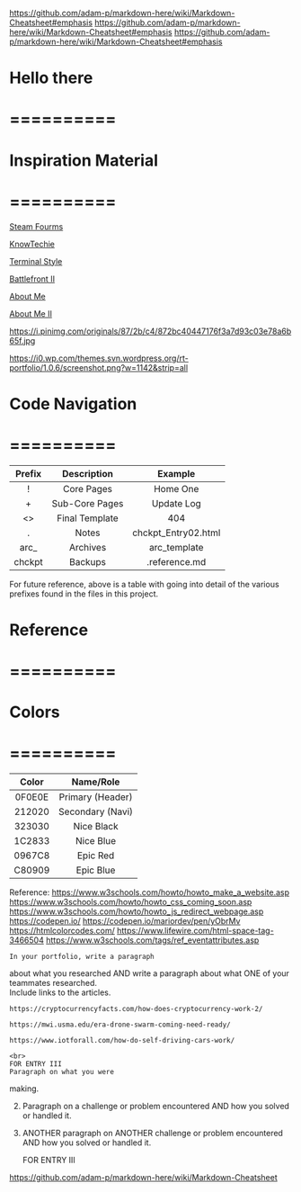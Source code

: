 <https://github.com/adam-p/markdown-here/wiki/Markdown-Cheatsheet#emphasis>
<https://github.com/adam-p/markdown-here/wiki/Markdown-Cheatsheet#emphasis>
<https://github.com/adam-p/markdown-here/wiki/Markdown-Cheatsheet#emphasis>

# Hello there

# ==========

# Inspiration Material

# ==========

[Steam Fourms](https://steamcommunity.com/app/440/discussions/)

[KnowTechie](https://knowtechie.com/)

[Terminal Style](https://css-tricks.com/old-timey-terminal-styling/)

[Battlefront II](https://www.ea.com/games/starwars/battlefront/battlefront-2/vehicles)

[About Me](https://i0.wp.com/themes.svn.wordpress.org/rt-portfolio/1.0.6/screenshot.png?w=1142&strip=all)

[About Me II](https://i.pinimg.com/originals/87/2b/c4/872bc40447176f3a7d93c03e78a6b65f.jpg)

<https://i.pinimg.com/originals/87/2b/c4/872bc40447176f3a7d93c03e78a6b65f.jpg>

<https://i0.wp.com/themes.svn.wordpress.org/rt-portfolio/1.0.6/screenshot.png?w=1142&strip=all>

# Code Navigation

# ==========

| Prefix |  Description   |       Example       |
| :----: | :------------: | :-----------------: |
|   !    |   Core Pages   |      Home One       |
|   +    | Sub-Core Pages |     Update Log      |
|   <>   | Final Template |         404         |
|   .    |     Notes      | chckpt_Entry02.html |
| arc\_  |    Archives    |    arc_template     |
| chckpt |    Backups     |    .reference.md    |

For future reference, above is a table with going into detail of the various prefixes found in the files in this project.

# Reference

# ==========

# Colors

# ==========

| Color  |    Name/Role     |
| :----: | :--------------: |
| 0F0E0E | Primary (Header) |
| 212020 | Secondary (Navi) |
| 323030 |    Nice Black    |
| 1C2833 |    Nice Blue     |
| 0967C8 |     Epic Red     |
| C80909 |    Epic Blue     |

Reference:
<https://www.w3schools.com/howto/howto_make_a_website.asp>
<https://www.w3schools.com/howto/howto_css_coming_soon.asp>
<https://www.w3schools.com/howto/howto_js_redirect_webpage.asp>
<https://codepen.io/>
<https://codepen.io/mariordev/pen/yObrMv>
<https://htmlcolorcodes.com/>
<https://www.lifewire.com/html-space-tag-3466504>
<https://www.w3schools.com/tags/ref_eventattributes.asp>

    In your portfolio, write a paragraph

about what you researched AND
write a paragraph about what ONE
of your teammates researched.  
Include links to the articles.

    https://cryptocurrencyfacts.com/how-does-cryptocurrency-work-2/

    https://mwi.usma.edu/era-drone-swarm-coming-need-ready/

    https://www.iotforall.com/how-do-self-driving-cars-work/

    <br>
    FOR ENTRY III
    Paragraph on what you were

making.

2.  Paragraph on a challenge or
    problem encountered AND how you solved or handled it.

3.  ANOTHER paragraph on ANOTHER challenge or problem encountered AND how you solved or handled it.

    FOR ENTRY III

https://github.com/adam-p/markdown-here/wiki/Markdown-Cheatsheet
